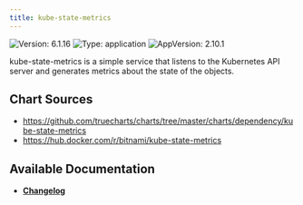 ```yaml
---
title: kube-state-metrics
---
```


![Version: 6.1.16](https://img.shields.io/badge/Version-6.1.16-informational?style=flat-square) ![Type: application](https://img.shields.io/badge/Type-application-informational?style=flat-square) ![AppVersion: 2.10.1](https://img.shields.io/badge/AppVersion-2.10.1-informational?style=flat-square)

kube-state-metrics is a simple service that listens to the Kubernetes API server and generates metrics about the state of the objects.

## Chart Sources

- https://github.com/truecharts/charts/tree/master/charts/dependency/kube-state-metrics
- https://hub.docker.com/r/bitnami/kube-state-metrics

## Available Documentation

- [**Changelog**](./CHANGELOG.md)
